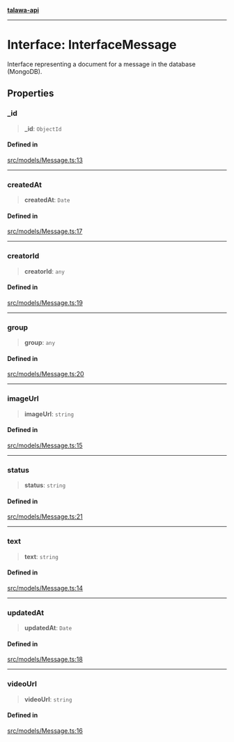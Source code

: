 [**talawa-api**](../../../README.md)

***

# Interface: InterfaceMessage

Interface representing a document for a message in the database (MongoDB).

## Properties

### \_id

> **\_id**: `ObjectId`

#### Defined in

[src/models/Message.ts:13](https://github.com/Suyash878/talawa-api/blob/f376d03c37e9acd046e7cc983947432c95f74442/src/models/Message.ts#L13)

***

### createdAt

> **createdAt**: `Date`

#### Defined in

[src/models/Message.ts:17](https://github.com/Suyash878/talawa-api/blob/f376d03c37e9acd046e7cc983947432c95f74442/src/models/Message.ts#L17)

***

### creatorId

> **creatorId**: `any`

#### Defined in

[src/models/Message.ts:19](https://github.com/Suyash878/talawa-api/blob/f376d03c37e9acd046e7cc983947432c95f74442/src/models/Message.ts#L19)

***

### group

> **group**: `any`

#### Defined in

[src/models/Message.ts:20](https://github.com/Suyash878/talawa-api/blob/f376d03c37e9acd046e7cc983947432c95f74442/src/models/Message.ts#L20)

***

### imageUrl

> **imageUrl**: `string`

#### Defined in

[src/models/Message.ts:15](https://github.com/Suyash878/talawa-api/blob/f376d03c37e9acd046e7cc983947432c95f74442/src/models/Message.ts#L15)

***

### status

> **status**: `string`

#### Defined in

[src/models/Message.ts:21](https://github.com/Suyash878/talawa-api/blob/f376d03c37e9acd046e7cc983947432c95f74442/src/models/Message.ts#L21)

***

### text

> **text**: `string`

#### Defined in

[src/models/Message.ts:14](https://github.com/Suyash878/talawa-api/blob/f376d03c37e9acd046e7cc983947432c95f74442/src/models/Message.ts#L14)

***

### updatedAt

> **updatedAt**: `Date`

#### Defined in

[src/models/Message.ts:18](https://github.com/Suyash878/talawa-api/blob/f376d03c37e9acd046e7cc983947432c95f74442/src/models/Message.ts#L18)

***

### videoUrl

> **videoUrl**: `string`

#### Defined in

[src/models/Message.ts:16](https://github.com/Suyash878/talawa-api/blob/f376d03c37e9acd046e7cc983947432c95f74442/src/models/Message.ts#L16)
